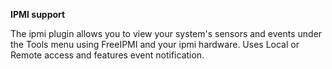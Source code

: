 **IPMI support**

The ipmi plugin allows you to view your system's sensors and events under the Tools menu using FreeIPMI and your ipmi hardware.
Uses Local or Remote access and features event notification.